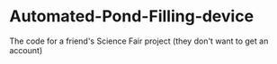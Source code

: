 # Automated-Pond-Filling-device
The code for a friend's Science Fair project (they don't want to get an account)
